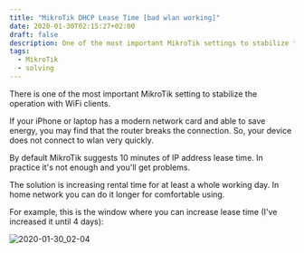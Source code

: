 ```yaml
---
title: "MikroTik DHCP Lease Time [bad wlan working]"
date: 2020-01-30T02:15:27+02:00
draft: false
description: One of the most important MikroTik settings to stabilize the operation of WiFi clients
tags:
  - MikroTik
  - solving
---
```

 
There is one of the most important MikroTik setting to stabilize the operation with WiFi clients.

If your iPhone or laptop has a modern network card and able to save energy, you may find that the router breaks the connection. So, your device does not connect to wlan very quickly.

By default MikroTik suggests 10 minutes of IP address lease time. In practice it's not enough and you'll get problems. 

The solution is increasing rental time for at least a whole working day. In home network you can do it longer for comfortable using.

For example, this is the window where you can increase lease time (I've increased it until 4 days):

![2020-01-30_02-04](/2020-01-30_02-04.png)
